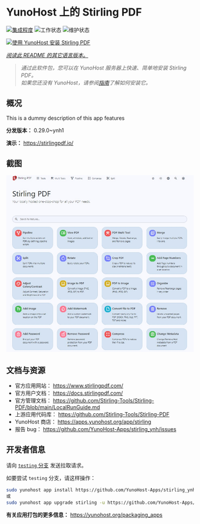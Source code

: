 <!--
注意：此 README 由 <https://github.com/YunoHost/apps/tree/master/tools/readme_generator> 自动生成
请勿手动编辑。
-->

# YunoHost 上的 Stirling PDF

[![集成程度](https://dash.yunohost.org/integration/stirling.svg)](https://ci-apps.yunohost.org/ci/apps/stirling/) ![工作状态](https://ci-apps.yunohost.org/ci/badges/stirling.status.svg) ![维护状态](https://ci-apps.yunohost.org/ci/badges/stirling.maintain.svg)

[![使用 YunoHost 安装 Stirling PDF](https://install-app.yunohost.org/install-with-yunohost.svg)](https://install-app.yunohost.org/?app=stirling)

*[阅读此 README 的其它语言版本。](./ALL_README.md)*

> *通过此软件包，您可以在 YunoHost 服务器上快速、简单地安装 Stirling PDF。*  
> *如果您还没有 YunoHost，请参阅[指南](https://yunohost.org/install)了解如何安装它。*

## 概况

This is a dummy description of this app features


**分发版本：** 0.29.0~ynh1

**演示：** <https://stirlingpdf.io/>

## 截图

![Stirling PDF 的截图](./doc/screenshots/stirling-home.jpg)

## 文档与资源

- 官方应用网站： <https://www.stirlingpdf.com/>
- 官方用户文档： <https://docs.stirlingpdf.com/>
- 官方管理文档： <https://github.com/Stirling-Tools/Stirling-PDF/blob/main/LocalRunGuide.md>
- 上游应用代码库： <https://github.com/Stirling-Tools/Stirling-PDF>
- YunoHost 商店： <https://apps.yunohost.org/app/stirling>
- 报告 bug： <https://github.com/YunoHost-Apps/stirling_ynh/issues>

## 开发者信息

请向 [`testing` 分支](https://github.com/YunoHost-Apps/stirling_ynh/tree/testing) 发送拉取请求。

如要尝试 `testing` 分支，请这样操作：

```bash
sudo yunohost app install https://github.com/YunoHost-Apps/stirling_ynh/tree/testing --debug
或
sudo yunohost app upgrade stirling -u https://github.com/YunoHost-Apps/stirling_ynh/tree/testing --debug
```

**有关应用打包的更多信息：** <https://yunohost.org/packaging_apps>
